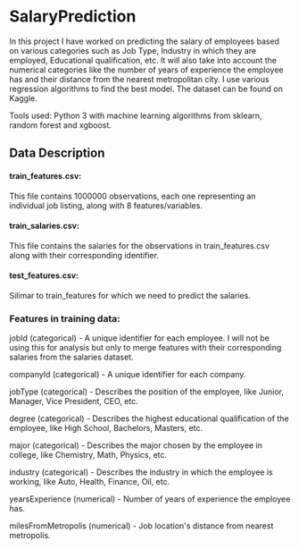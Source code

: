 # SalaryPrediction
In this project I have worked on predicting the salary of employees based on various categories such as Job Type, Industry in which they are employed, Educational qualification, etc. It will also take into account the numerical categories like the number of years of experience the employee has and their distance from the nearest metropolitan city. I use various regression algorithms to find the best model. The dataset can be found on Kaggle.

Tools used: Python 3 with machine learning algorithms from sklearn, random forest and xgboost.

## Data Description

#### train_features.csv: 
This file contains 1000000 observations, each one representing an individual job listing, along with 8 features/variables.

#### train_salaries.csv: 
This file contains the salaries for the observations in train_features.csv along with their corresponding identifier.

#### test_features.csv: 
Silimar to train_features for which we need to predict the salaries.

### Features in training data:

jobId (categorical) - A unique identifier for each employee. I will not be using this for analysis but only to merge features with their corresponding salaries from the salaries dataset.

companyId (categorical) - A unique identifier for each company.

jobType (categorical) - Describes the position of the employee, like Junior, Manager, Vice President, CEO, etc.

degree (categorical) - Describes the highest educational qualification of the employee, like High School, Bachelors, Masters, etc.

major (categorical) - Describes the major chosen by the employee in college, like Chemistry, Math, Physics, etc.

industry (categorical) - Describes the industry in which the employee is working, like Auto, Health, Finance, Oil, etc.

yearsExperience (numerical) - Number of years of experience the employee has.

milesFromMetropolis (numerical) - Job location's distance from nearest metropolis.

